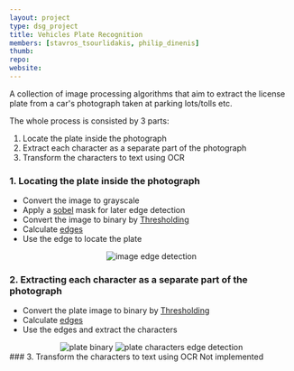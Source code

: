 ```yaml
---
layout: project
type: dsg_project
title: Vehicles Plate Recognition
members: [stavros_tsourlidakis, philip_dinenis]
thumb:
repo:
website:
---
```

A collection of image processing algorithms that aim to extract the license plate from a car's photograph taken at parking lots/tolls etc.

The whole process is consisted by 3 parts:
1. Locate the plate inside the photograph
2. Extract each character as a separate part of the photograph
3. Transform the characters to text using OCR

### 1. Locating the plate inside the photograph
* Convert the image to grayscale
* Apply a [sobel](https://en.wikipedia.org/wiki/Sobel_operator) mask for later edge detection
* Convert the image to binary by [Thresholding](https://en.wikipedia.org/wiki/Thresholding_%28image_processing%29)
* Calculate [edges](https://en.wikipedia.org/wiki/Edge_detection) 
* Use the edge to locate the plate
<center>
<img src="http://i.imgur.com/Vw6icVFm.png" alt="image edge detection">
</center>

### 2. Extracting each character as a separate part of the photograph
* Convert the plate image to binary by [Thresholding](https://en.wikipedia.org/wiki/Thresholding_%28image_processing%29)
* Calculate [edges](https://en.wikipedia.org/wiki/Edge_detection)
* Use the edges and extract the characters
<center>
<img src="http://i.imgur.com/qCaUNOFm.jpg"  alt="plate binary">
<img src="http://i.imgur.com/GhLfb0Mm.jpg" alt="plate characters edge detection">
</center>
### 3. Transform the characters to text using OCR
Not implemented
